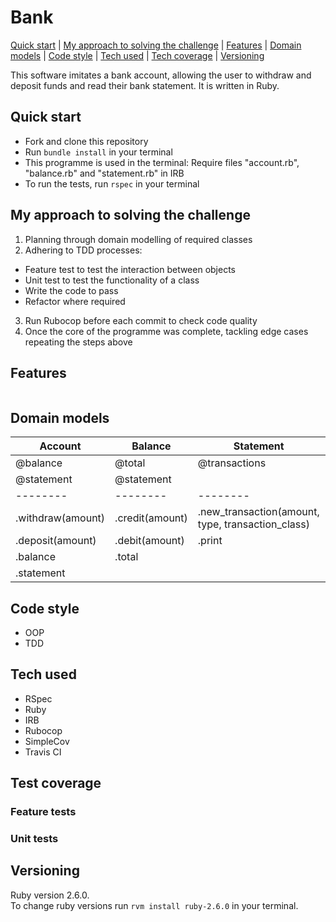 # Bank

[Quick start](#quick-start) | [My approach to solving the challenge](#my-approach-to-solving-the-challenge) |
[Features](#features) | [Domain models](#domain-models) | [Code style](#code-style) |
[Tech used](#tech-used) | [Tech coverage](#tech-coverage) | [Versioning](#versioning)

This software imitates a bank account, allowing the user to withdraw and deposit
funds and read their bank statement. It is written in Ruby.

## Quick start

- Fork and clone this repository
- Run ```bundle install``` in your terminal
- This programme is used in the terminal: Require files "account.rb",
"balance.rb" and "statement.rb" in IRB
- To run the tests, run ```rspec``` in your terminal

## My approach to solving the challenge

1. Planning through domain modelling of required classes
2. Adhering to TDD processes:
  - Feature test to test the interaction between objects
  - Unit test to test the functionality of a class
  - Write the code to pass
  - Refactor where required
3. Run Rubocop before each commit to check code quality
4. Once the core of the programme was complete, tackling edge cases repeating
the steps above

## Features

```

```

## Domain models

| Account | Balance | Statement | Transaction |
| ------- | ------- | --------- | ----------- |
| @balance | @total | @transactions | @transaction
| @statement | @statement | | |
| -------- | -------- | -------- | -------- |
| .withdraw(amount) | .credit(amount) | .new_transaction(amount, type, transaction_class) | |
| .deposit(amount) | .debit(amount) | .print | |
| .balance | .total | | |
| .statement | | | | 

## Code style
- OOP
- TDD

## Tech used
- RSpec
- Ruby
- IRB
- Rubocop
- SimpleCov
- Travis CI

## Test coverage

### Feature tests


### Unit tests

## Versioning
Ruby version 2.6.0.  
To change ruby versions run ```rvm install ruby-2.6.0``` in your terminal.
